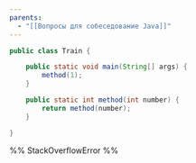 ```yaml
---
parents:
  - "[[Вопросы для собеседование Java]]"
---
```

```java
public class Train {

    public static void main(String[] args) {
        method(1);
    }

    public static int method(int number) {
        return method(number);
    }

}
```

%% 
StackOverflowError
%%